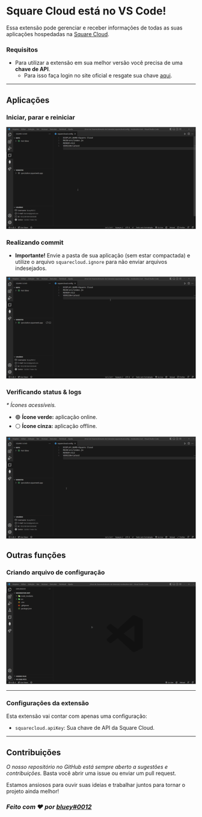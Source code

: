 # **Square Cloud** está no VS Code!

Essa extensão pode gerenciar e receber informações de todas as suas aplicações hospedadas na [Square Cloud](https://squarecloud.app/).

### **Requisitos**

- Para utilizar a extensão em sua melhor versão você precisa de uma **chave de API**.
  - Para isso faça login no site oficial e resgate sua chave [aqui](https://squarecloud.app/dashboard/me/).

---

## **Aplicações**

### **Iniciar, parar e reiniciar**

![Iniciando aplicação](resources/readme/start.gif)

### **Realizando commit**

- **Importante!** Envie a pasta de sua aplicação (sem estar compactada) e utilize o arquivo `squarecloud.ignore` para não enviar arquivos indesejados.

![Realizando commit](resources/readme/commit.gif)

### **Verificando status & logs**

_\* Ícones acessíveis._

- 🟢 **Ícone verde:** aplicação online.
- ⚪ **Ícone cinza:** aplicação offline.

![Status e Logs](resources/readme/status-logs.gif)

## **Outras funções**

### **Criando arquivo de configuração**

![Criando arquivo de configuração](resources/readme/config.gif)

---

### **Configurações da extensão**

Esta extensão vai contar com apenas uma configuração:

- `squarecloud.apiKey`: Sua chave de API da Square Cloud.

---

## **Contribuições**

_O nosso repositório no GitHub está sempre aberto a sugestões e contribuições._ Basta você abrir uma issue ou enviar um pull request. 

Estamos ansiosos para ouvir suas ideias e trabalhar juntos para tornar o projeto ainda melhor!

### _Feito com ❤️ por [bluey#0012](https://github.com/bluee-js/)_
